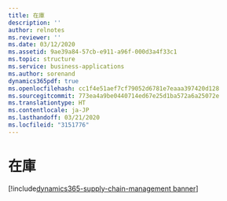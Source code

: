 ```yaml
---
title: 在庫
description: ''
author: relnotes
ms.reviewer: ''
ms.date: 03/12/2020
ms.assetid: 9ae39a84-57cb-e911-a96f-000d3a4f33c1
ms.topic: structure
ms.service: business-applications
ms.author: sorenand
dynamics365pdf: true
ms.openlocfilehash: cc1f4e51aef7cf79052d6781e7eaaa397420d128
ms.sourcegitcommit: 773ea4a9be0440714ed67e25d1ba572a6a25072e
ms.translationtype: HT
ms.contentlocale: ja-JP
ms.lasthandoff: 03/21/2020
ms.locfileid: "3151776"
---
```

# <a name="inventory"></a>在庫

[!include[dynamics365-supply-chain-management banner](../includes/dynamics365-supply-chain-management.md)]

<!--structure start-->

<!--structure end-->



